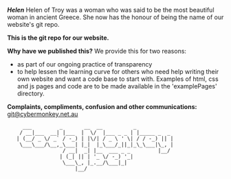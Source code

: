 ***Helen***
Helen of Troy was a woman who was said to be the most beautiful woman in ancient Greece. She now has the honour of being the name of our website's git repo.


**This is the git repo for our website.**

**Why have we published this?**
We provide this for two reasons:
- as part of our ongoing practice of transparency
- to help lessen the learning curve for others who need help writing their own website and want a code base to start with. Examples of html, css and js pages and code are to be made available in the 'examplePages' directory.

**Complaints, compliments, confusion and other communications:** git@cybermonkey.net.au



```
     ___         _       __  __          _
    / __|___  __| |___  |  \/  |___ _ _ | |_____ _  _
   | (__/ _ \/ _` / -_) | |\/| / _ \ ' \| / / -_) || |
    \___\___/\__,_\___| |_|  |_\___/_||_|_\_\___|\_, |
                  / __|  _| |__  ___ _ _         |__/
                 | (_| || | '_ \/ -_) '_|
                  \___\_, |_.__/\___|_|
                      |__/
```
